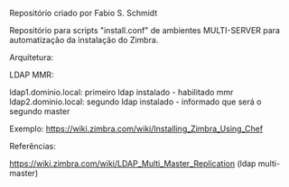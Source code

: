 Repositório criado por Fabio S. Schmidt

Repositório para scripts "install.conf" de ambientes MULTI-SERVER para automatização da instalação do Zimbra.

Arquitetura:

LDAP MMR:

ldap1.dominio.local: primeiro ldap instalado - habilitado mmr
ldap2.dominio.local: segundo ldap instalado - informado que será o segundo master

Exemplo: https://wiki.zimbra.com/wiki/Installing_Zimbra_Using_Chef

Referências:

https://wiki.zimbra.com/wiki/LDAP_Multi_Master_Replication (ldap multi-master)
